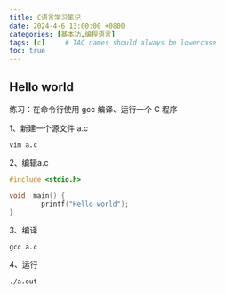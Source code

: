 ```yaml
---
title: C语言学习笔记
date: 2024-4-6 13:00:00 +0800
categories: [基本功,编程语言]
tags: [c]     # TAG names should always be lowercase
toc: true
---
```


## Hello world

练习：在命令行使用 gcc 编译、运行一个 C 程序

1、新建一个源文件 a.c

```shell
vim a.c
```

2、编辑a.c

```c
#include <stdio.h>

void  main() {
        printf("Hello world");
}
```

3、编译

```shell
gcc a.c
```

4、运行

```shell
./a.out
```

